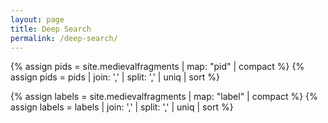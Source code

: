 ```yaml
---
layout: page
title: Deep Search
permalink: /deep-search/
---
```

<script src="{{site.baseurl}}/assets/javascript/custom-search.js"></script>
<link rel="stylesheet" type="text/css" href="{{site.baseurl}}/assets/custom-search.css">
<div id="spinner"><i class="fa fa-spinner fa-spin"></i></div>
  
{% assign pids = site.medievalfragments | map: "pid" | compact %}
{% assign pids = pids | join: ','  | split: ','  | uniq | sort %}

{% assign labels = site.medievalfragments | map: "label" | compact %}
{% assign labels = labels | join: ','  | split: ','  | uniq | sort %}
 
<form role="search">
<div class="search-control" style="display:none;">
    <input type="search" id="id-search" name="query"
           placeholder="Keyword Search"
           aria-label="Search people using keyword">
    <input type="search" id="id-search" name="id"
           placeholder="Search ID"
           aria-label="Search people using id">
    <select id="pidselect" name="pid"
      aria-label="Dropdown for pid">
        <option value="">All titles</option>
        {% for pids in pids %}
          {% if pids != '' %}
          <option value="{{pids}}">{{pid}}</option>
          {% endif %}
        {% endfor %}
    </select>
    <select multiple="multiple" size="10" id="occupationSelect" name="occupation"
      aria-label="label search">
      <optgroup label="Titles">
        {% for label in labels %}
          {% if labels != '' %}
          <option value="{{labels}}">{{label}}</option>
          {% endif %}
        {% endfor %}
      </optgroup>
    </select>
    <button class="custom_button" style="float: right;">Search</button>
</div>
</form>
<script>
window.addEventListener("load", function(){
    var dict = {facets: '#new_facet_field', pagination: '#paginationid', "results": ".results-class-override", settingsurl: "http://hostname.com/javascript/index.js"}
    loadsearchtemplate(dict);
    $('#spinner').hide();
});
</script>
